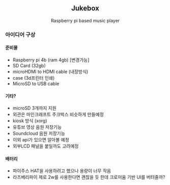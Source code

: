 <div align="center">
<h2>Jukebox</h2>
<p>Raspberry pi based music player</p>
</div>



### 아이디어 구상
#### 준비물
- Raspberry pi 4b (ram 4gb) [변경가능]
- SD Card (32gb)
- microHDMI to HDMI cable (내장방식)
- case (3d프린터 인쇄)
- MicroSD to USB cable

#### 기타?
- microSD 3개까지 지원
- 외관은 마인크래프트 주크박스 비슷하게 만들예정
- kiosk 방식 (xorg)
- 유튜브 영상 음원 저장기능
- Soundcloud 음원 저장기능
- 이외 api가 있으면 알아볼 예정
- 외부LCD 패널을 붙일까도 고려예정

#### 배터리
- 파이주스 HAT을 사용하려고 했으나 용량이 너무 작음
- 라즈베리파이 제로 2w를 사용한다면 괜찮을 듯 한데 크로미움 기반 UI를 버텨줄까?
